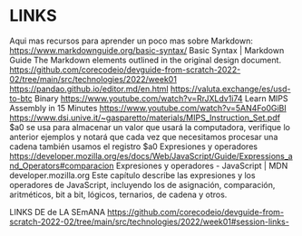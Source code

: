 # LINKS
Aqui mas recursos para aprender un poco mas sobre Markdown: https://www.markdownguide.org/basic-syntax/ Basic Syntax | Markdown Guide The Markdown elements outlined in the original design document.
https://github.com/corecodeio/devguide-from-scratch-2022-02/tree/main/src/technologies/2022/week01
https://pandao.github.io/editor.md/en.html
https://valuta.exchange/es/usd-to-btc
Binary https://www.youtube.com/watch?v=RrJXLdv1i74
Learn MIPS Assembly in 15 Minutes https://www.youtube.com/watch?v=5AN4Fo0GiBI   https://www.dsi.unive.it/~gasparetto/materials/MIPS_Instruction_Set.pdf                      $a0 se usa para almacenar un valor que usará la computadora, verifique lo anterior ejemplos y notará que cada vez que necesitamos procesar una cadena también usamos el registro $a0
Expresiones y operadores https://developer.mozilla.org/es/docs/Web/JavaScript/Guide/Expressions_and_Operators#comparacion
Expresiones y operadores - JavaScript | MDN developer.mozilla.org   Este capítulo describe las expresiones y los operadores de JavaScript, incluyendo los de asignación, comparación, aritméticos, bit a bit, lógicos, ternarios, de cadena y otros.

LINKS DE de LA SEmANA https://github.com/corecodeio/devguide-from-scratch-2022-02/tree/main/src/technologies/2022/week01#session-links-

